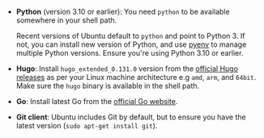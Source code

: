 <!--
+++
private=true
+++
-->

* **Python** (version 3.10 or earlier): You need `python` to be available somewhere in your shell path.

    Recent versions of Ubuntu default to `python` and point to Python 3. If not, you can install new version of Python, and use [pyenv](https://github.com/pyenv/pyenv) to manage multiple Python versions. Ensure you're using Python 3.10 or earlier.

* **Hugo**: Install `hugo_extended_0.131.0` version from the [official Hugo releases](https://github.com/gohugoio/hugo/releases) as per your Linux machine architecture e.g `amd`, `arm`, and `64bit`. Make sure the `hugo` binary is available in the shell path.

* **Go**: Install latest Go from the [official Go website](https://golang.org/dl/).

* **Git client**: Ubuntu includes Git by default, but to ensure you have the latest version (`sudo apt-get install git`).
